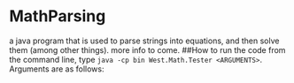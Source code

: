 # MathParsing
a java program that is used to parse strings into equations, and then solve them (among other things).
more info to come.
##How to run the code
from the command line, type `java -cp bin West.Math.Tester <ARGUMENTS>`.
Arguments are as follows: